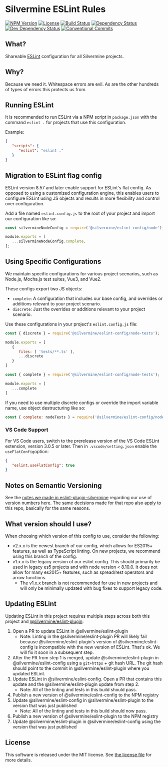 # Silvermine ESLint Rules

[![NPM Version](https://img.shields.io/npm/v/@silvermine/eslint-config.svg)](https://www.npmjs.com/package/@silvermine/eslint-config)
[![License](https://img.shields.io/github/license/silvermine/eslint-config-silvermine.svg)](./LICENSE)
[![Build Status](https://travis-ci.org/silvermine/eslint-config-silvermine.svg?branch=master)](https://travis-ci.org/silvermine/eslint-config-silvermine)
[![Dependency Status](https://david-dm.org/silvermine/eslint-config-silvermine.svg)](https://david-dm.org/silvermine/eslint-config-silvermine)
[![Dev Dependency Status](https://david-dm.org/silvermine/eslint-config-silvermine/dev-status.svg)](https://david-dm.org/silvermine/eslint-config-silvermine#info=devDependencies&view=table)
[![Conventional Commits](https://img.shields.io/badge/Conventional%20Commits-1.0.0-yellow.svg)](https://conventionalcommits.org)


## What?

Shareable [ESLint](http://eslint.org/) configuration for all Silvermine projects.


## Why?

Because we need it. Whitespace errors are evil. As are the other hundreds of
types of errors this protects us from.

## Running ESLint

It is recommended to run ESLint via a NPM script in `package.json` with the command
`eslint .` for  projects that use this configuration.

Example:

```json
{
   "scripts": {
      "eslint": "eslint ."
   }
}
```

## Migration to ESLint flag config

ESLint version 8.57 and later enable support for ESLint's flat config. As opposed
to using a customized configuration engine, this enables users to configure ESLint
using JS objects and results in more flexibility and control over configuration.

Add a file named `eslint.config.js` to the root of your project and import our
configuration like so:

```js
const silvermineNodeConfig = require('@silvermine/eslint-config/node');

module.exports = [
   ...silvermineNodeConfig.complete,
];
```

## Using Specific Configurations

We maintain specific configurations for various project scenarios, such as
Node.js, Mocha.js test suites, Vue3, and Vue2.

These configs export two JS objects:

   * `complete`: A configuration that includes our base config, and overrides or
      additions relevant to your project scenario.
   * `discrete`: Just the overrides or additions relevant to your
      project scenario.

Use these configurations in your project's `eslint.config.js` file:

```js
const { discrete } = require('@silvermine/eslint-config/node-tests');

module.exports = [
   {
      files: [ 'tests/**.ts' ],
      ...discrete
   }
]
```

```js
const { complete } = require('@silvermine/eslint-config/node-tests');

module.exports = [
   ...complete
]
```

If you need to use multiple discrete configs or override the import variable
name, use object destructuring like so:

```js
const { complete: nodeTests } = require('@silvermine/eslint-config/node-tests');
```

### VS Code Support

For VS Code users, switch to the prerelease version of the VS Code ESLint extension,
version 3.0.5 or later. Then in `.vscode/setting.json` enable the `useFlatConfig`option:

```json
{
   "eslint.useFlatConfig": true
}
```

## Notes on Semantic Versioning

See the [notes we made in eslint-plugin-silvermine][semver-notes] regarding our use of
version numbers here. The same decisions made for that repo also apply to this repo,
basically for the same reasons.

[semver-notes]: https://github.com/silvermine/eslint-plugin-silvermine/#note-on-semantic-versioning


## What version should I use?

When choosing which version of this config to use, consider the following:

   * v2.x.x is the newest branch of our config, which allows for ES2015+ features, as well
     as TypeScript linting. On new projects, we recommend using this branch of the config.
   * v1.x.x is the legacy version of our eslint config. This should primarily be used in
     legacy es5 projects and with node version < 8.10.0. It does not allow for many
     es2015+ features, such as spread/rest operators and arrow functions.
      * The v1.x.x branch is not recommended for use in new projects and will only be
        minimally updated with bug fixes to support legacy code.

## Updating ESLint

Updating ESLint in this project requires multiple steps across both this project and
[@silvermine/eslint-plugin](https://github.com/silvermine/eslint-plugin-silvermine):

1. Open a PR to update ESLint in @silvermine/eslint-plugin
   * Note: Linting in the @silvermine/eslint-plugin PR will likely fail because
    @silvermine/eslint-plugin's version of @silvermine/eslint-config is incompatible with
    the new version of ESLint. That's ok. We will fix it soon in a subsequent step.
2. After the PR from step 1 is merged, update @silvermine/eslint-plugin in
   @silvermine/eslint-config using a `git+https` + git hash URL. The git hash should point
   to the commit in @silvermine/eslint-plugin where you updated ESLint.
3. Update ESLint in @silvermine/eslint-config. Open a PR that contains this update and
   the @silvermine/eslint-plugin update from step 2.
      * Note: All of the linting and tests in this build should pass.
4. Publish a new version of @silvermine/eslint-config to the NPM registry
5. Update @silvermine/eslint-config in @silvermine/eslint-plugin to the version that was
   just published
      * Note: All of the linting and tests in this build should now pass.
6. Publish a new version of @silvermine/eslint-plugin to the NPM registry
7. Update @silvermine/eslint-plugin in @silvermine/eslint-config using the version that was
   just published

## License

This software is released under the MIT license. See [the license
file](LICENSE) for more details.
